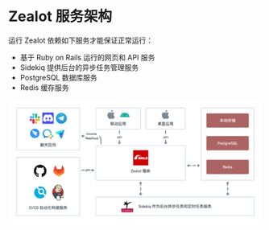 # Zealot 服务架构

运行 Zealot 依赖如下服务才能保证正常运行：

- 基于 Ruby on Rails 运行的网页和 API 服务
- Sidekiq 提供后台的异步任务管理服务
- PostgreSQL 数据库服务
- Redis 缓存服务

![Architecture](/img/architecture-zh.png)
